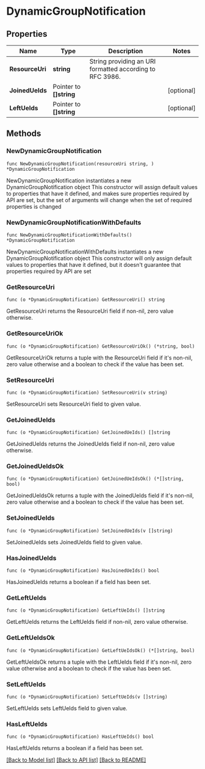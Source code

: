 # DynamicGroupNotification

## Properties

Name | Type | Description | Notes
------------ | ------------- | ------------- | -------------
**ResourceUri** | **string** | String providing an URI formatted according to RFC 3986. | 
**JoinedUeIds** | Pointer to **[]string** |  | [optional] 
**LeftUeIds** | Pointer to **[]string** |  | [optional] 

## Methods

### NewDynamicGroupNotification

`func NewDynamicGroupNotification(resourceUri string, ) *DynamicGroupNotification`

NewDynamicGroupNotification instantiates a new DynamicGroupNotification object
This constructor will assign default values to properties that have it defined,
and makes sure properties required by API are set, but the set of arguments
will change when the set of required properties is changed

### NewDynamicGroupNotificationWithDefaults

`func NewDynamicGroupNotificationWithDefaults() *DynamicGroupNotification`

NewDynamicGroupNotificationWithDefaults instantiates a new DynamicGroupNotification object
This constructor will only assign default values to properties that have it defined,
but it doesn't guarantee that properties required by API are set

### GetResourceUri

`func (o *DynamicGroupNotification) GetResourceUri() string`

GetResourceUri returns the ResourceUri field if non-nil, zero value otherwise.

### GetResourceUriOk

`func (o *DynamicGroupNotification) GetResourceUriOk() (*string, bool)`

GetResourceUriOk returns a tuple with the ResourceUri field if it's non-nil, zero value otherwise
and a boolean to check if the value has been set.

### SetResourceUri

`func (o *DynamicGroupNotification) SetResourceUri(v string)`

SetResourceUri sets ResourceUri field to given value.


### GetJoinedUeIds

`func (o *DynamicGroupNotification) GetJoinedUeIds() []string`

GetJoinedUeIds returns the JoinedUeIds field if non-nil, zero value otherwise.

### GetJoinedUeIdsOk

`func (o *DynamicGroupNotification) GetJoinedUeIdsOk() (*[]string, bool)`

GetJoinedUeIdsOk returns a tuple with the JoinedUeIds field if it's non-nil, zero value otherwise
and a boolean to check if the value has been set.

### SetJoinedUeIds

`func (o *DynamicGroupNotification) SetJoinedUeIds(v []string)`

SetJoinedUeIds sets JoinedUeIds field to given value.

### HasJoinedUeIds

`func (o *DynamicGroupNotification) HasJoinedUeIds() bool`

HasJoinedUeIds returns a boolean if a field has been set.

### GetLeftUeIds

`func (o *DynamicGroupNotification) GetLeftUeIds() []string`

GetLeftUeIds returns the LeftUeIds field if non-nil, zero value otherwise.

### GetLeftUeIdsOk

`func (o *DynamicGroupNotification) GetLeftUeIdsOk() (*[]string, bool)`

GetLeftUeIdsOk returns a tuple with the LeftUeIds field if it's non-nil, zero value otherwise
and a boolean to check if the value has been set.

### SetLeftUeIds

`func (o *DynamicGroupNotification) SetLeftUeIds(v []string)`

SetLeftUeIds sets LeftUeIds field to given value.

### HasLeftUeIds

`func (o *DynamicGroupNotification) HasLeftUeIds() bool`

HasLeftUeIds returns a boolean if a field has been set.


[[Back to Model list]](../README.md#documentation-for-models) [[Back to API list]](../README.md#documentation-for-api-endpoints) [[Back to README]](../README.md)


